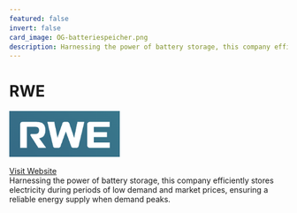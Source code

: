 ```yaml
---
featured: false
invert: false
card_image: OG-batteriespeicher.png
description: Harnessing the power of battery storage, this company efficiently stores electricity during periods of low demand and market prices, ensuring a reliable energy supply when demand peaks.
---
```


# RWE
<img src="OG-batteriespeicher.png" alt="Logo" style="max-width: 200px; height: auto;">

<a href="https://www.rwe.com/en/our-energy/discover-renewables/battery-storage/">Visit Website</a>  
Harnessing the power of battery storage, this company efficiently stores electricity during periods of low demand and market prices, ensuring a reliable energy supply when demand peaks.
